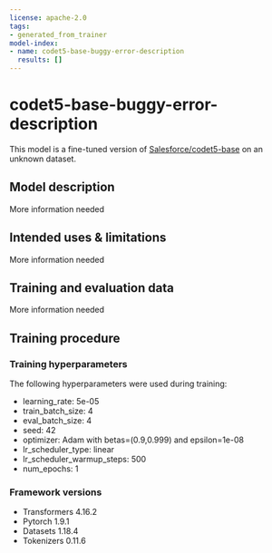 ```yaml
---
license: apache-2.0
tags:
- generated_from_trainer
model-index:
- name: codet5-base-buggy-error-description
  results: []
---
```


<!-- This model card has been generated automatically according to the information the Trainer had access to. You
should probably proofread and complete it, then remove this comment. -->

# codet5-base-buggy-error-description

This model is a fine-tuned version of [Salesforce/codet5-base](https://huggingface.co/Salesforce/codet5-base) on an unknown dataset.

## Model description

More information needed

## Intended uses & limitations

More information needed

## Training and evaluation data

More information needed

## Training procedure

### Training hyperparameters

The following hyperparameters were used during training:
- learning_rate: 5e-05
- train_batch_size: 4
- eval_batch_size: 4
- seed: 42
- optimizer: Adam with betas=(0.9,0.999) and epsilon=1e-08
- lr_scheduler_type: linear
- lr_scheduler_warmup_steps: 500
- num_epochs: 1

### Framework versions

- Transformers 4.16.2
- Pytorch 1.9.1
- Datasets 1.18.4
- Tokenizers 0.11.6
